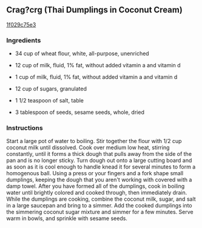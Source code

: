 ## Crag?crg (Thai Dumplings in Coconut Cream)

[1f029c75e3](http://www.food.com/recipe/crag-crg-thai-dumplings-in-coconut-cream-502808)

### Ingredients

 - 34 cup of wheat flour, white, all-purpose, unenriched

 - 12 cup of milk, fluid, 1% fat, without added vitamin a and vitamin d

 - 1 cup of milk, fluid, 1% fat, without added vitamin a and vitamin d

 - 12 cup of sugars, granulated

 - 1 1/2 teaspoon of salt, table

 - 3 tablespoon of seeds, sesame seeds, whole, dried

### Instructions

Start a large pot of water to boiling. Stir together the flour with 1/2 cup coconut milk until dissolved. Cook over medium low heat, stirring constantly, until it forms a thick dough that pulls away from the side of the pan and is no longer sticky. Turn dough out onto a large cutting board and as soon as it is cool enough to handle knead it for several minutes to form a homogenous ball. Using a press or your fingers and a fork shape small dumplings, keeping the dough that you aren't working with covered with a damp towel. After you have formed all of the dumplings, cook in boiling water until brightly colored and cooked through, then immediately drain. While the dumplings are cooking, combine the coconut milk, sugar, and salt in a large saucepan and bring to a simmer. Add the cooked dumplings into the simmering coconut sugar mixture and simmer for a few minutes. Serve warm in bowls, and sprinkle with sesame seeds.
